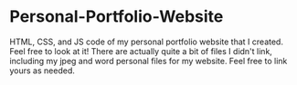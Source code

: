 # Personal-Portfolio-Website
HTML, CSS, and JS code of my personal portfolio website that I created. Feel free to look at it! 
There are actually quite a bit of files I didn't link, including my jpeg and word personal files for my website. Feel free to link yours as needed. 
